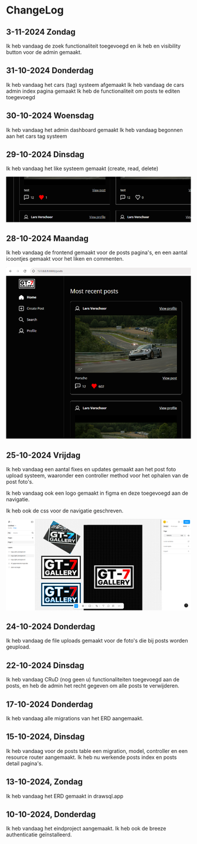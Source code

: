 # ChangeLog

## 3-11-2024 Zondag

Ik heb vandaag de zoek functionaliteit toegevoegd en ik heb en visibility button voor de admin gemaakt.

## 31-10-2024 Donderdag

Ik heb vandaag het cars (tag) systeem afgemaakt
Ik heb vandaag de cars admin index pagina gemaakt
Ik heb de functionaliteit om posts te editen toegevoegd

## 30-10-2024 Woensdag

Ik heb vandaag het admin dashboard gemaakt
Ik heb vandaag begonnen aan het cars tag systeem

## 29-10-2024 Dinsdag

Ik heb vandaag het like systeem gemaakt (create, read, delete)

<img src="images/likes.png">

## 28-10-2024 Maandag

Ik heb vandaag de frontend gemaakt voor de posts pagina's, en een aantal icoontjes gemaakt voor het liken en commenten.

<img src="images/frontend_posts.png">

## 25-10-2024 Vrijdag

Ik heb vandaag een aantal fixes en updates gemaakt aan het post foto upload systeem, waaronder een controller method voor het ophalen van de post foto's.

Ik heb vandaag ook een logo gemaakt in figma en deze toegevoegd aan de navigatie.

Ik heb ook de css voor de navigatie geschreven.

<img src="./images/logo_figma.png">

## 24-10-2024 Donderdag

Ik heb vandaag de file uploads gemaakt voor de foto's die bij posts worden geupload.

## 22-10-2024 Dinsdag

Ik heb vandaag CRuD (nog geen u) functionaliteiten toegevoegd aan de posts, en heb de admin het recht gegeven om alle posts te verwijderen.

## 17-10-2024 Donderdag

Ik heb vandaag alle migrations van het ERD aangemaakt.

## 15-10-2024, Dinsdag

Ik heb vandaag voor de posts table een migration, model, controller en een resource router aangemaakt. Ik heb nu werkende posts index en posts detail pagina's.

## 13-10-2024, Zondag

Ik heb vandaag het ERD gemaakt in drawsql.app

## 10-10-2024, Donderdag

Ik heb vandaag het eindproject aangemaakt. Ik heb ook de breeze authenticatie geïnstalleerd.
